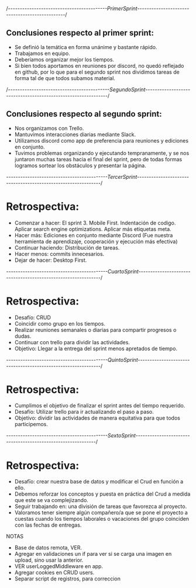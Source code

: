 /_------------------------------------------PrimerSprint-----------------------------------------------_/

## Conclusiones respecto al primer sprint:

-  Se definió la temática en forma unánime y bastante rápido.
-  Trabajamos en equipo.
-  Deberíamos organizar mejor los tiempos.
-  Si bien todos aportamos en reuniones por discord, no quedó reflejado en github, por lo que para el segundo sprint nos dividimos tareas de forma tal de que todos subamos material.

/_-------------------------------------------SegundoSprint--------------------------------------------------------------_/

## Conclusiones respecto al segundo sprint:

-  Nos organizamos con Trello.
-  Mantuvimos interacciones diarias mediante Slack.
-  Utilizamos discord como app de preferencia para reuniones y ediciones en conjunto.
-  Tuvimos problemas organizando y ejecutando tempranamente, y se nos juntaron muchas tareas hacia el final del sprint, pero de todas formas logramos sortear los obstáculos y presentar la página.

_-------------------------------------------TercerSprint--------------------------------------------------------------_/

# Retrospectiva:

-  Comenzar a hacer: El sprint 3. Mobile First. Indentación de codigo. Aplicar search engine optimizations. Aplicar más etiquetas meta.
-  Hacer más: Ediciones en conjunto mediante Discord (Fue nuestra herramienta de aprendizaje, cooperación y ejecución más efectiva)
-  Continuar haciendo: Distribución de tareas.
-  Hacer menos: commits innecesarios.
-  Dejar de hacer: Desktop First.

_-------------------------------------------CuartoSprint--------------------------------------------------------------_/

# Retrospectiva:

-  Desafío: CRUD
-  Coincidir como grupo en los tiempos.
-  Realizar reuniones semanales o diarias para compartir progresos o dudas.
-  Continuar con trello para dividir las actividades.
-  Objetivo: Llegar a la entrega del sprint menos apretados de tiempo.

_-------------------------------------------QuintoSprint--------------------------------------------------------------_/

# Retrospectiva:

-  Cumplimos el objetivo de finalizar el sprint antes del tiempo requerido.
-  Desafío: Utilizar trello para ir actualizando el paso a paso.
-  Objetivo: dividir las actividades de manera equitativa para que todos participemos.

_-------------------------------------------SextoSprint-------------------------------------------------------------_/

# Retrospectiva:

-  Desafīo: crear nuestra base de datos y modificar el Crud en función a ello.
-  Debemos reforzar los conceptos y puesta en práctica del Crud a medida que este se va complejizando.
-  Seguir trabajando en: una división de tareas que favorezca al proyecto.
-  Valoramos tener siempre algún compañero/a que se pone el proyecto a cuestas cuando los tiempos laborales o vacaciones del grupo coinciden con las fechas de entregas.

NOTAS

-  Base de datos remota, VER.
-  Agregar en validaciones un if para ver si se carga una imagen en upload, sino usar la anterior.
-  VER userLoggedMiddleware en app.
-  Agregar cookies en CRUD users.
-  Separar script de registros, para correccion
